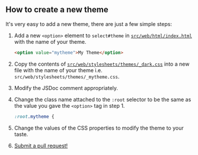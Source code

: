 ## How to create a new theme

It's very easy to add a new theme, there are just a few simple steps:

 1. Add a new `<option>` element to `select#theme` in [`src/web/html/index.html`](https://github.com/gchq/CyberChef/blob/master/src/web/html/index.html) with the name of your theme.
    
    ```html
    <option value="mytheme">My Theme</option>
    ```

 2. Copy the contents of [`src/web/stylesheets/themes/_dark.css`](https://github.com/gchq/CyberChef/blob/master/src/web/stylesheets/themes/_dark.css) into a new file with the name of your theme i.e. `src/web/stylesheets/themes/_mytheme.css`.
 3. Modify the JSDoc comment appropriately.
 4. Change the class name attached to the `:root` selector to be the same as the value you gave the `<option>` tag in step 1.
    
    ```css
    :root.mytheme {
    ```

 5. Change the values of the CSS properties to modify the theme to your taste.
 6. [Submit a pull request!](https://github.com/gchq/CyberChef/wiki/Contributing)
